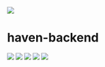 ![](https://i.ibb.co/CWz8V0p/README.png)
# haven-backend
![](https://api.ghprofile.me/view?username=teamcodebyte.haven-backend)
[![](https://img.shields.io/badge/License-CC%20BY--NC--ND%204.0-lightgrey.svg?color=007ec6&style=for-the-badge)](https://creativecommons.org/licenses/by-nc-nd/4.0/)
![](https://img.shields.io/tokei/lines/github.com/teamcodebyte/haven-backend?color=007ec6&style=for-the-badge)
![](https://img.shields.io/github/contributors/teamcodebyte/haven-backend?color=007ec6&style=for-the-badge)
![](https://img.shields.io/website?down_color=969696&down_message=offline&style=for-the-badge&up_color=blue&up_message=online&url=https%3A%2F%2Fapi.haven.bio)
